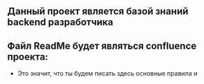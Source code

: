 ## Данный проект является базой знаний backend разработчика
## Файл ReadMe будет являться confluence проекта:

- Это значит, что ты будем писать здесь основные правила и 


